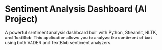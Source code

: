 # Sentiment Analysis Dashboard (AI Project)
 A powerful sentiment analysis dashboard built with Python, Streamlit, NLTK, and TextBlob. This application allows you to analyze the sentiment of text using both VADER and TextBlob sentiment analyzers.
